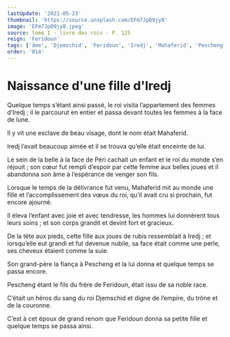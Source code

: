 ```yaml
---
lastUpdate: '2021-05-23'
thumbnail: 'https://source.unsplash.com/EFm7JpD9jy8'
image: 'EFm7JpD9jy8.jpeg'
source: tome I - livre des rois - P. 125
reign: 'Feridoun'
tags: ['âme', 'Djemschid', 'Feridoun', 'Iredj', 'Mahaferid', 'Pescheng', 'Péri']
order: '014'
---
```


# Naissance d'une fille d'Iredj

Quelque temps s’étant ainsi passé, le roi visita l’appartement des femmes d’Iredj ; il le parcourut en entier et passa devant toutes les femmes à la face de lune.

Il y vit une esclave de beau visage, dont le nom était Mahaferid.

Iredj l’avait beaucoup aimée et il se trouva qu’elle était enceinte de lui.

Le sein de la belle à la face de Péri cachait un enfant et le roi du monde s’en réjouit ; son cœur fut rempli d’espoir par cette femme aux belles joues et il abandonna son âme à l’espérance de venger son fils.

Lorsque le temps de la délivrance fut venu, Mahaferid mit au monde une fille et l’accomplissement des vœux du roi, qu’il avait cru si prochain, fut encore ajourné.

Il éleva l’enfant avec joie et avec tendresse, les hommes lui donnèrent tous leurs soins ; et son corps grandit et devint fort et gracieux.

De la tête aux pieds, cette fille aux joues de rubis ressemblait à Iredj ; et lorsqu’elle eut grandi et fut devenue nubile, sa face était comme une perle, ses cheveux étaient comme la suie.

Son grand-père la fiança à Pescheng et la lui donna et quelque temps se passa encore.

Pescheng étant le fils du frère de Feridoun, était issu de sa noble race.

C’était un héros du sang du roi Djemschid et digne de l’empire, du trône et de la couronne.

C’est à cet époux de grand renom que Feridoun donna sa petite fille et quelque temps se passa ainsi.
